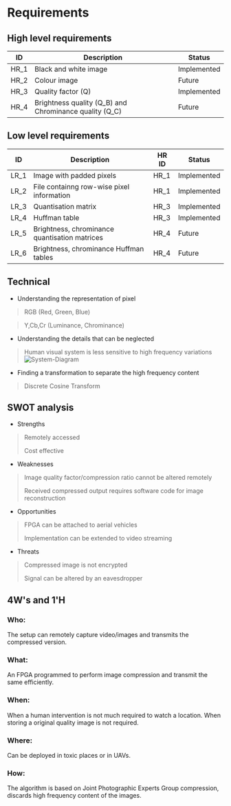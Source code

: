 # Requirements

## High level requirements
| ID | Description | Status |
| -- | ----------- | ------ |
| HR_1 | Black and white image | Implemented |
| HR_2 | Colour image | Future |
| HR_3 | Quality factor (Q) | Implemented |
| HR_4 | Brightness quality (Q_B) and Chrominance quality (Q_C) | Future |


## Low level requirements
| ID | Description | HR ID | Status |
| -- | ----------- | ----- | ------ |
| LR_1 | Image with padded pixels | HR_1 | Implemented |
| LR_2 | File containng row-wise pixel information | HR_1 | Implemented |
| LR_3 | Quantisation matrix | HR_3 | Implemented |
| LR_4 | Huffman table | HR_3 | Implemented |
| LR_5 | Brightness, chrominance quantisation matrices | HR_4 | Future |
| LR_6 | Brightness, chrominance Huffman tables | HR_4 | Future |


## Technical
* Understanding the representation of pixel
> RGB (Red, Green, Blue)

> Y,Cb,Cr (Luminance, Chrominance)

* Understanding the details that can be neglected
> Human visual system is less sensitive to high frequency variations
![System-Diagram](https://github.com/A-Sathvik/LTTS_Mini_project/blob/main/Requirements/Frequency%20variation.JPG)

* Finding a transformation to separate the high frequency content
> Discrete Cosine Transform

## SWOT analysis
* Strengths
> Remotely accessed
>
> Cost effective

* Weaknesses
> Image quality factor/compression ratio cannot be altered remotely
> 
> Received compressed output requires software code for image reconstruction

* Opportunities
> FPGA can be attached to aerial vehicles
> 
> Implementation can be extended to video streaming

* Threats
> Compressed image is not encrypted
> 
> Signal can be altered by an eavesdropper

## 4W's and 1'H

### Who:
The setup can remotely capture video/images and transmits the compressed version.

### What:
An FPGA programmed to perform image compression and transmit the same efficiently.

### When:
When a human intervention is not much required to watch a location. When storing a original quality image is not required.

### Where:
Can be deployed in toxic places or in UAVs.

### How:
The algorithm is based on Joint Photographic Experts Group compression, discards high frequency content of the images. 



